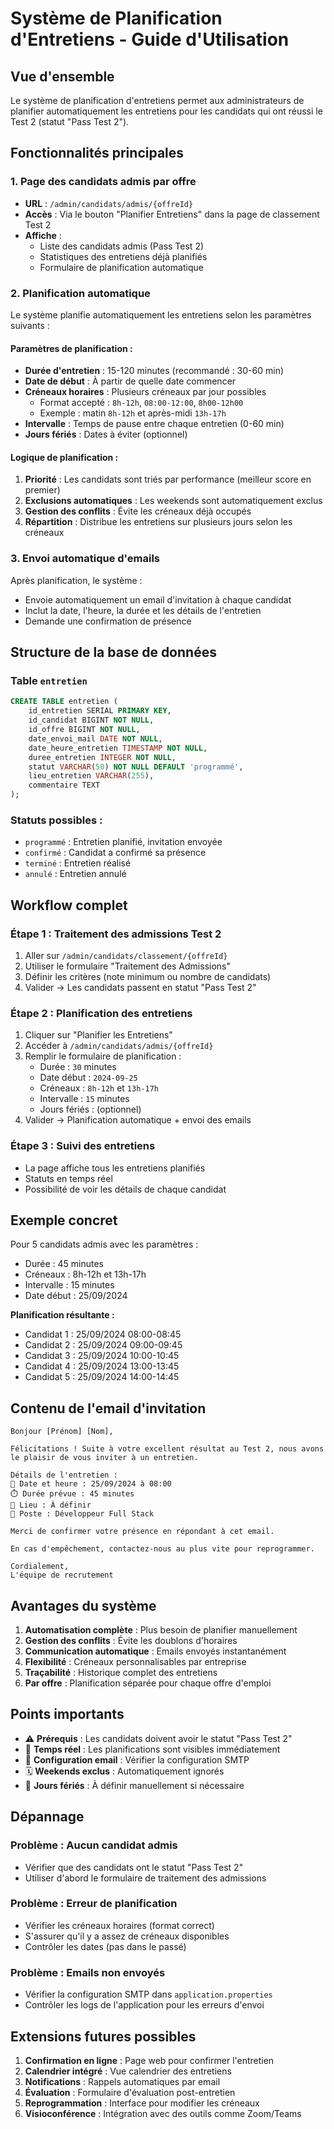 # Système de Planification d'Entretiens - Guide d'Utilisation

## Vue d'ensemble

Le système de planification d'entretiens permet aux administrateurs de planifier automatiquement les entretiens pour les candidats qui ont réussi le Test 2 (statut "Pass Test 2").

## Fonctionnalités principales

### 1. Page des candidats admis par offre
- **URL** : `/admin/candidats/admis/{offreId}`
- **Accès** : Via le bouton "Planifier Entretiens" dans la page de classement Test 2
- **Affiche** :
  - Liste des candidats admis (Pass Test 2)
  - Statistiques des entretiens déjà planifiés
  - Formulaire de planification automatique

### 2. Planification automatique
Le système planifie automatiquement les entretiens selon les paramètres suivants :

#### Paramètres de planification :
- **Durée d'entretien** : 15-120 minutes (recommandé : 30-60 min)
- **Date de début** : À partir de quelle date commencer
- **Créneaux horaires** : Plusieurs créneaux par jour possibles
  - Format accepté : `8h-12h`, `08:00-12:00`, `8h00-12h00`
  - Exemple : matin `8h-12h` et après-midi `13h-17h`
- **Intervalle** : Temps de pause entre chaque entretien (0-60 min)
- **Jours fériés** : Dates à éviter (optionnel)

#### Logique de planification :
1. **Priorité** : Les candidats sont triés par performance (meilleur score en premier)
2. **Exclusions automatiques** : Les weekends sont automatiquement exclus
3. **Gestion des conflits** : Évite les créneaux déjà occupés
4. **Répartition** : Distribue les entretiens sur plusieurs jours selon les créneaux

### 3. Envoi automatique d'emails
Après planification, le système :
- Envoie automatiquement un email d'invitation à chaque candidat
- Inclut la date, l'heure, la durée et les détails de l'entretien
- Demande une confirmation de présence

## Structure de la base de données

### Table `entretien`
```sql
CREATE TABLE entretien (
    id_entretien SERIAL PRIMARY KEY,
    id_candidat BIGINT NOT NULL,
    id_offre BIGINT NOT NULL,
    date_envoi_mail DATE NOT NULL,
    date_heure_entretien TIMESTAMP NOT NULL,
    duree_entretien INTEGER NOT NULL,
    statut VARCHAR(50) NOT NULL DEFAULT 'programmé',
    lieu_entretien VARCHAR(255),
    commentaire TEXT
);
```

### Statuts possibles :
- `programmé` : Entretien planifié, invitation envoyée
- `confirmé` : Candidat a confirmé sa présence
- `terminé` : Entretien réalisé
- `annulé` : Entretien annulé

## Workflow complet

### Étape 1 : Traitement des admissions Test 2
1. Aller sur `/admin/candidats/classement/{offreId}`
2. Utiliser le formulaire "Traitement des Admissions"
3. Définir les critères (note minimum ou nombre de candidats)
4. Valider → Les candidats passent en statut "Pass Test 2"

### Étape 2 : Planification des entretiens
1. Cliquer sur "Planifier les Entretiens" 
2. Accéder à `/admin/candidats/admis/{offreId}`
3. Remplir le formulaire de planification :
   - Durée : `30` minutes
   - Date début : `2024-09-25`
   - Créneaux : `8h-12h` et `13h-17h`
   - Intervalle : `15` minutes
   - Jours fériés : (optionnel)
4. Valider → Planification automatique + envoi des emails

### Étape 3 : Suivi des entretiens
- La page affiche tous les entretiens planifiés
- Statuts en temps réel
- Possibilité de voir les détails de chaque candidat

## Exemple concret

Pour 5 candidats admis avec les paramètres :
- Durée : 45 minutes
- Créneaux : 8h-12h et 13h-17h  
- Intervalle : 15 minutes
- Date début : 25/09/2024

**Planification résultante :**
- Candidat 1 : 25/09/2024 08:00-08:45
- Candidat 2 : 25/09/2024 09:00-09:45  
- Candidat 3 : 25/09/2024 10:00-10:45
- Candidat 4 : 25/09/2024 13:00-13:45
- Candidat 5 : 25/09/2024 14:00-14:45

## Contenu de l'email d'invitation

```
Bonjour [Prénom] [Nom],

Félicitations ! Suite à votre excellent résultat au Test 2, nous avons le plaisir de vous inviter à un entretien.

Détails de l'entretien :
📅 Date et heure : 25/09/2024 à 08:00
⏱️ Durée prévue : 45 minutes
📍 Lieu : À définir
💼 Poste : Développeur Full Stack

Merci de confirmer votre présence en répondant à cet email.

En cas d'empêchement, contactez-nous au plus vite pour reprogrammer.

Cordialement,
L'équipe de recrutement
```

## Avantages du système

1. **Automatisation complète** : Plus besoin de planifier manuellement
2. **Gestion des conflits** : Évite les doublons d'horaires
3. **Communication automatique** : Emails envoyés instantanément
4. **Flexibilité** : Créneaux personnalisables par entreprise
5. **Traçabilité** : Historique complet des entretiens
6. **Par offre** : Planification séparée pour chaque offre d'emploi

## Points importants

- ⚠️ **Prérequis** : Les candidats doivent avoir le statut "Pass Test 2"
- 🔄 **Temps réel** : Les planifications sont visibles immédiatement
- 📧 **Configuration email** : Vérifier la configuration SMTP
- 🗓️ **Weekends exclus** : Automatiquement ignorés
- 🚫 **Jours fériés** : À définir manuellement si nécessaire

## Dépannage

### Problème : Aucun candidat admis
- Vérifier que des candidats ont le statut "Pass Test 2"
- Utiliser d'abord le formulaire de traitement des admissions

### Problème : Erreur de planification
- Vérifier les créneaux horaires (format correct)
- S'assurer qu'il y a assez de créneaux disponibles
- Contrôler les dates (pas dans le passé)

### Problème : Emails non envoyés
- Vérifier la configuration SMTP dans `application.properties`
- Contrôler les logs de l'application pour les erreurs d'envoi

## Extensions futures possibles

1. **Confirmation en ligne** : Page web pour confirmer l'entretien
2. **Calendrier intégré** : Vue calendrier des entretiens
3. **Notifications** : Rappels automatiques par email
4. **Évaluation** : Formulaire d'évaluation post-entretien
5. **Reprogrammation** : Interface pour modifier les créneaux
6. **Visioconférence** : Intégration avec des outils comme Zoom/Teams
